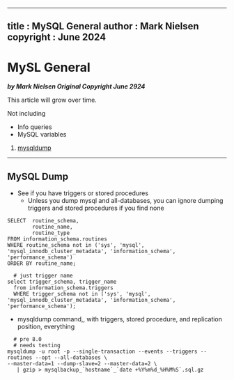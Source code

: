 
---
title : MySQL General
author : Mark Nielsen
copyright : June 2024 
---


MySL General
==============================

_**by Mark Nielsen
Original Copyright June 2924**_

This article will grow over time. 

Not including
* Info queries
* MySQL variables

1. [mysqldump](#mysqldump)


* * *

<a name=mysqldump></a>MySQL Dump
-----

* See if you have triggers or stored procedures
   * Unless you dump mysql and all-databases, you can ignore dumping triggers and stored procedures if you find none
```
SELECT  routine_schema,  
        routine_name,  
        routine_type 
FROM information_schema.routines 
WHERE routine_schema not in ('sys', 'mysql', 'mysql_innodb_cluster_metadata', 'information_schema', 'performance_schema') 
ORDER BY routine_name;

  # just trigger name
select trigger_schema, trigger_name
  from information_schema.triggers
  WHERE trigger_schema not in ('sys', 'mysql', 'mysql_innodb_cluster_metadata', 'information_schema', 'performance_schema');
```

* mysqldump command,, with triggers, stored procedure, and replication position, everything
```
  # pre 8.0
  # needs testing
mysqldump -u root -p --single-transaction --events --triggers --routines --opt --all-databases \
--master-data=1 --dump-slave=2 --master-data=2 \
   | gzip > mysqlbackup_`hostname`_`date +%Y%m%d_%H%M%S`.sql.gz 



```